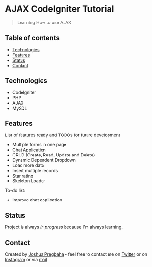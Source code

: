 # AJAX CodeIgniter Tutorial
> Learning How to use AJAX

## Table of contents
* [Technologies](#technologies)
* [Features](#features)
* [Status](#status)
* [Contact](#contact)

## Technologies
* CodeIgniter
* PHP
* AJAX
* MySQL

## Features
List of features ready and TODOs for future development
* Multiple forms in one page
* Chat Application
* CRUD (Create, Read, Update and Delete)
* Dynamic Dependent Dropdown
* Load more data
* Insert multiple records
* Star rating
* Skeleton Loader

To-do list:
* Improve chat application

## Status
Project is always _in progress_ because I'm always learning.

## Contact
Created by [Joshua Pregbaha](https://j22pregbaha.github.io/personal-website/) - feel free to contact me on [Twitter](https://twitter.com/JPregbaha) or on [Instagram](https://www.instagram.com/jpregbaha/) or via [mail](mailto:jpregbaha@gmail.com)